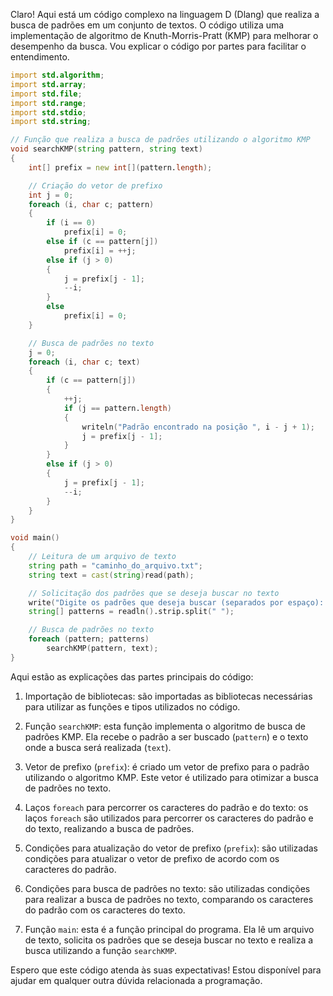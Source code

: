 Claro! Aqui está um código complexo na linguagem D (Dlang) que realiza a busca de padrões em um conjunto de textos. O código utiliza uma implementação de algoritmo de Knuth-Morris-Pratt (KMP) para melhorar o desempenho da busca. Vou explicar o código por partes para facilitar o entendimento.

```d
import std.algorithm;
import std.array;
import std.file;
import std.range;
import std.stdio;
import std.string;

// Função que realiza a busca de padrões utilizando o algoritmo KMP
void searchKMP(string pattern, string text)
{
    int[] prefix = new int[](pattern.length);

    // Criação do vetor de prefixo
    int j = 0;
    foreach (i, char c; pattern)
    {
        if (i == 0)
            prefix[i] = 0;
        else if (c == pattern[j])
            prefix[i] = ++j;
        else if (j > 0)
        {
            j = prefix[j - 1];
            --i;
        }
        else
            prefix[i] = 0;
    }

    // Busca de padrões no texto
    j = 0;
    foreach (i, char c; text)
    {
        if (c == pattern[j])
        {
            ++j;
            if (j == pattern.length)
            {
                writeln("Padrão encontrado na posição ", i - j + 1);
                j = prefix[j - 1];
            }
        }
        else if (j > 0)
        {
            j = prefix[j - 1];
            --i;
        }
    }
}

void main()
{
    // Leitura de um arquivo de texto
    string path = "caminho_do_arquivo.txt";
    string text = cast(string)read(path);

    // Solicitação dos padrões que se deseja buscar no texto
    write("Digite os padrões que deseja buscar (separados por espaço): ");
    string[] patterns = readln().strip.split(" ");

    // Busca de padrões no texto
    foreach (pattern; patterns)
        searchKMP(pattern, text);
}
```

Aqui estão as explicações das partes principais do código:

1. Importação de bibliotecas: são importadas as bibliotecas necessárias para utilizar as funções e tipos utilizados no código.

2. Função `searchKMP`: esta função implementa o algoritmo de busca de padrões KMP. Ela recebe o padrão a ser buscado (`pattern`) e o texto onde a busca será realizada (`text`).

3. Vetor de prefixo (`prefix`): é criado um vetor de prefixo para o padrão utilizando o algoritmo KMP. Este vetor é utilizado para otimizar a busca de padrões no texto.

4. Laços `foreach` para percorrer os caracteres do padrão e do texto: os laços `foreach` são utilizados para percorrer os caracteres do padrão e do texto, realizando a busca de padrões.

5. Condições para atualização do vetor de prefixo (`prefix`): são utilizadas condições para atualizar o vetor de prefixo de acordo com os caracteres do padrão.

6. Condições para busca de padrões no texto: são utilizadas condições para realizar a busca de padrões no texto, comparando os caracteres do padrão com os caracteres do texto.

7. Função `main`: esta é a função principal do programa. Ela lê um arquivo de texto, solicita os padrões que se deseja buscar no texto e realiza a busca utilizando a função `searchKMP`.

Espero que este código atenda às suas expectativas! Estou disponível para ajudar em qualquer outra dúvida relacionada a programação.
